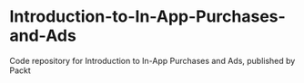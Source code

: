 # Introduction-to-In-App-Purchases-and-Ads
Code repository for Introduction to In-App Purchases and Ads, published by Packt
